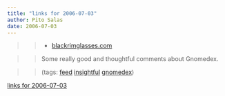 ```yaml
---
title: "links for 2006-07-03"
author: Pito Salas
date: 2006-07-03
---
```



>>

>>   * [blackrimglasses.com](<http://blackrimglasses.com/feed/>)

>>

>> Some really good and thoughtful comments about Gnomedex.

>>

>> (tags: [feed](<http://del.icio.us/pitosalas/feed>)
[insightful](<http://del.icio.us/pitosalas/insightful>)
[gnomedex](<http://del.icio.us/pitosalas/gnomedex>))

>>

>>


[links for 2006-07-03](None)
